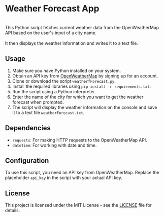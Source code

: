 # Weather Forecast App

<br> This Python script fetches current weather data from the OpenWeatherMap API based on the user's input of a city name.<br> 
<br> It then displays the weather information and writes it to a text file.

## Usage

1. Make sure you have Python installed on your system.
2. Obtain an API key from [OpenWeatherMap](https://openweathermap.org/) by signing up for an account.
3. Clone or download the script `weatherfForecast.py`.
4. Install the required libraries using `pip install -r requirements.txt`.
5. Run the script using a Python interpreter.
6. Enter the name of the city for which you want to get the weather forecast when prompted.
7. The script will display the weather information on the console and save it to a text file `weatherForecast.txt`.


## Dependencies

- `requests`: For making HTTP requests to the OpenWeatherMap API.
- `datetime`: For working with date and time.

## Configuration

To use this script, you need an API key from OpenWeatherMap. Replace the placeholder `api_key` in the script with your actual API key.

## License

This project is licensed under the MIT License - see the [LICENSE](LICENSE) file for details.
